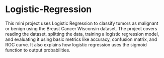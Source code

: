 # Logistic-Regression
This mini project uses Logistic Regression to classify tumors as malignant or benign using the Breast Cancer Wisconsin dataset.
The project covers reading the dataset, splitting the data, training a logistic regression model, and evaluating it using basic metrics like accuracy, confusion matrix, and ROC curve. It also explains how logistic regression uses the sigmoid function to output probabilities.
